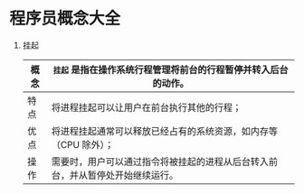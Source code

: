 # 程序员概念大全

1. 挂起

   | 概念 | `挂起` 是指在操作系统行程管理将前台的行程暂停并转入后台的动作。                |
   | ---- | ------------------------------------------------------------------------------ |
   | 特点 | 将进程挂起可以让用户在前台执行其他的行程；                                     |
   | 优点 | 将进程挂起通常可以释放已经占有的系统资源，如内存等（CPU 除外）；               |
   | 操作 | 需要时，用户可以通过指令将被挂起的进程从后台转入前台，并从暂停处开始继续运行。 |
